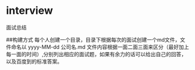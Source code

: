 # interview
面试总结

##构建方式
每个人创建一个目录，目录下根据每次的面试创建一个md文件，文件命名以 yyyy-MM-dd 公司名.md
文件内容根据一面二面三面来区分（最好加上每一面的时间）,分别列出相应的面试题，如果有余力的话可以给出自己的回答，以及百度到的标准答案。
